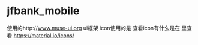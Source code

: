 # jfbank_mobile
使用的http://www.muse-ui.org   ui框架
icon使用的是<link rel="stylesheet" href="https://fonts.googleapis.com/icon?family=Material+Icons">
查看icon有什么是在 里查看 https://material.io/icons/
